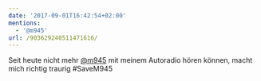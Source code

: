 ```yaml
---
date: '2017-09-01T16:42:54+02:00'
mentions:
  - '@m945'
url: /903629240511471616/
---
```

Seit heute nicht mehr [@m945](https://twitter.com/@m945) mit meinem Autoradio hören können, macht mich richtig traurig #SaveM945
